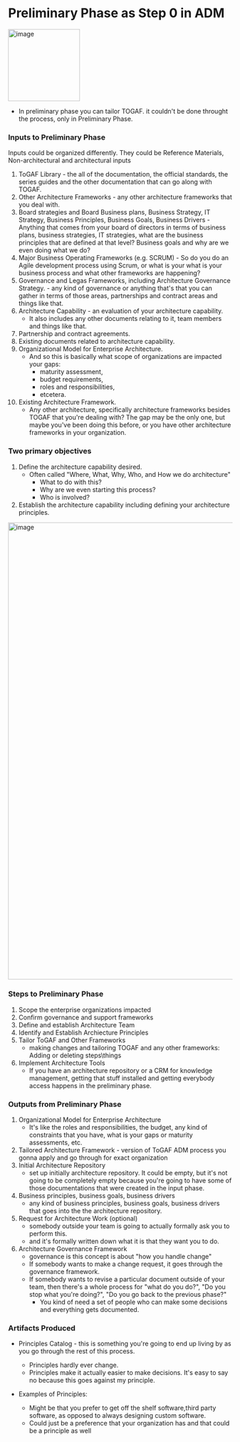 # Preliminary Phase as Step 0 in ADM

<img width="161" alt="image" src="https://github.com/Glareone/AZ-304-305-SA-And-Architecture-Design-In-Depth/assets/4239376/ba7eb91b-8f44-404e-99a8-ef65d5b41954">

* In preliminary phase you can tailor TOGAF. it couldn't be done throught the process, only in Preliminary Phase.

### Inputs to Preliminary Phase
Inputs could be organized differently. They could be Reference Materials, Non-architectural and architectural inputs  
1. ToGAF Library - the all of the documentation, the official standards, the series guides and the other documentation that can go along with TOGAF.
2. Other Architecture Frameworks - any other architecture frameworks that you deal with.
3. Board strategies and Board Business plans, Business Strategy, IT Strategy, Business Principles, Business Goals, Business Drivers - Anything that comes from your board of directors in terms of business plans, business strategies, IT strategies, what are the business principles that are defined at that level? Business goals and why are we even doing what we do?  
4. Major Business Operating Frameworks (e.g. SCRUM) - So do you do an Agile development process using Scrum, or what is your what is your business process and what other frameworks are happening?
5. Governance and Legas Frameworks, including Architecture Governance Strategy. - any kind of governance or anything that's that you can gather in terms of those areas, partnerships and contract areas and things like that.
6. Architecture Capability - an evaluation of your architecture capability.
   * It also includes any other documents relating to it, team members and things like that.
7. Partnership and contract agreements. 
8. Existing documents related to architecture capability. 
9. Organizational Model for Enterprise Architecture.
    * And so this is basically what scope of organizations are impacted your gaps:
         - maturity assessment,
         - budget requirements,
         - roles and responsibilities,
         - etcetera.
10. Existing Architecture Framework.
    * Any other architecture, specifically architecture frameworks besides TOGAF that you're dealing with? The gap may be the only one, but maybe you've been doing this before, or you have other architecture frameworks in your organization.  

### Two primary objectives
1. Define the architecture capability desired.
   * Often called "Where, What, Why, Who, and How we do architecture"
        - What to do with this?
        - Why are we even starting this process?
        - Who is involved?
3. Establish the architecture capability including defining your architecture principles.
<img width="1023" alt="image" src="https://github.com/Glareone/AZ-304-305-SA-And-Architecture-Design-In-Depth/assets/4239376/93e40b67-a758-4149-a8ea-852a810750b8">


### Steps to Preliminary Phase
1. Scope the enterprise organizations impacted
2. Confirm governance and support frameworks
3. Define and establish Architecture Team
4. Identify and Establish Archiecture Principles
5. Tailor ToGAF and Other Frameworks
   * making changes and tailoring TOGAF and any other frameworks: Adding or deleting steps\things
6. Implement Architecture Tools
   * If you have an architecture repository or a CRM for knowledge management, getting that stuff installed and getting everybody access happens in the preliminary phase.
  
### Outputs from Preliminary Phase
1. Organizational Model for Enterprise Architecture
   - It's like the roles and responsibilities, the budget, any kind of constraints that you have, what is your gaps or maturity assessments, etc.
2. Tailored Architecture Framework - version of ToGAF ADM process you gonna apply and go through for exact organization 
3. Initial Architecture Repository
   - set up initially architecture repository. It could be empty, but it's not going to be completely empty because you're going to have some of those documentations that were created in the input phase.
4. Business principles, business goals, business drivers
   - any kind of business principles, business goals, business drivers that goes into the the architecture repository.
5. Request for Architecture Work (optional)
   - somebody outside your team is going to actually formally ask you to perform this.
   - and it's formally written down what it is that they want you to do.
6. Architecture Governance Framework
   - governance is this concept is about "how you handle change"
   - If somebody wants to make a change request, it goes through the governance framework.
   - If somebody wants to revise a particular document outside of your team, then there's a whole process for "what do you do?", "Do you stop what you're doing?", "Do you go back to the previous phase?"
     * You kind of need a set of people who can make some decisions and everything gets documented.

### Artifacts Produced
* Principles Catalog - this is something you're going to end up living by as you go through the rest of this process.
   - Principles hardly ever change.
   - Principles make it actually easier to make decisions. It's easy to say no because this goes against my principle.
     
* Examples of Principles:  
   - Might be that you prefer to get off the shelf software,third party software, as opposed to always designing custom software.
   - Could just be a preference that your organization has and that could be a principle as well

